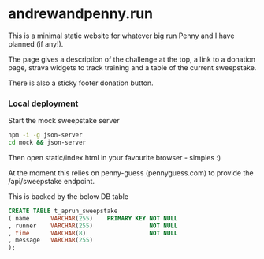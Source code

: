 # andrewandpenny.run

This is a minimal static website for whatever big run Penny and I have planned (if any!).

The page gives a description of the challenge at the top, a link to a donation page, strava
widgets to track training and a table of the current sweepstake.

There is also a sticky footer donation button.

### Local deployment

Start the mock sweepstake server
```bash
npm -i -g json-server
cd mock && json-server
```

Then open static/index.html in your favourite browser - simples :)

At the moment this relies on penny-guess (pennyguess.com) to provide the /api/sweepstake endpoint.

This is backed by the below DB table
```sql
CREATE TABLE t_aprun_sweepstake
( name      VARCHAR(255)    PRIMARY KEY NOT NULL
, runner    VARCHAR(255)                NOT NULL
, time      VARCHAR(8)                  NOT NULL
, message   VARCHAR(255)
);
```